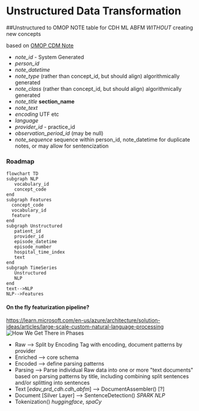 # Unstructured Data Transformation
##Unstructured to OMOP NOTE table for CDH ML ABFM *WITHOUT* creating new concepts 

 based on [OMOP CDM Note](https://ohdsi.github.io/CommonDataModel/cdm54.html#note)

* *note_id* - System Generated
* *person_id*
* *note_datetime*
* *note_type* (rather than concept_id, but should align)  algorithmically generated
* *note_class* (rather than concept_id, but should align) algorithmically generated
* *note_title* **section_name**
* *note_text* 
* *encoding* UTF etc
* *language*
* *provider_id* - practice_id
* *observation_period_id* (may be null)
* *note_sequence* sequence within person_id, note_datetime for duplicate notes, or may allow for sentencization

### Roadmap
```mermaid
flowchart TD
subgraph NLP
   vocabulary_id
   concept_code
end
subgraph Features
  concept_code
  vocabulary_id
  feature
end
subgraph Unstructured
   patient_id
   provider_id
   episode_datetime
   episode_number
   hospital_time_index
   text
end
subgraph TimeSeries
   Unstructured
   NLP
end
text-->NLP
NLP-->Features
```

#### On the fly featurization pipeline?

https://learn.microsoft.com/en-us/azure/architecture/solution-ideas/articles/large-scale-custom-natural-language-processing  
![How We Get There in Phases](https://learn.microsoft.com/en-us/azure/architecture/solution-ideas/media/spark-natural-language-processing-pipeline.png)

* Raw --> Split by Encoding Tag with encoding, document patterns by provider
* Enriched --> core schema
* Encoded --> define parsing patterns
* Parsing --> Parse individual Raw data into one or more "text documents" based on parsing patterns by title, including combining split sentences and/or splitting into sentences 
* Text [*edav_prd_cdh.cdh_abfm*] --> DocumentAssembler() [?]
* Document [Silver Layer] --> SentenceDetection() *SPARK NLP*
* Tokenization() *huggingface*, *spaCy*
